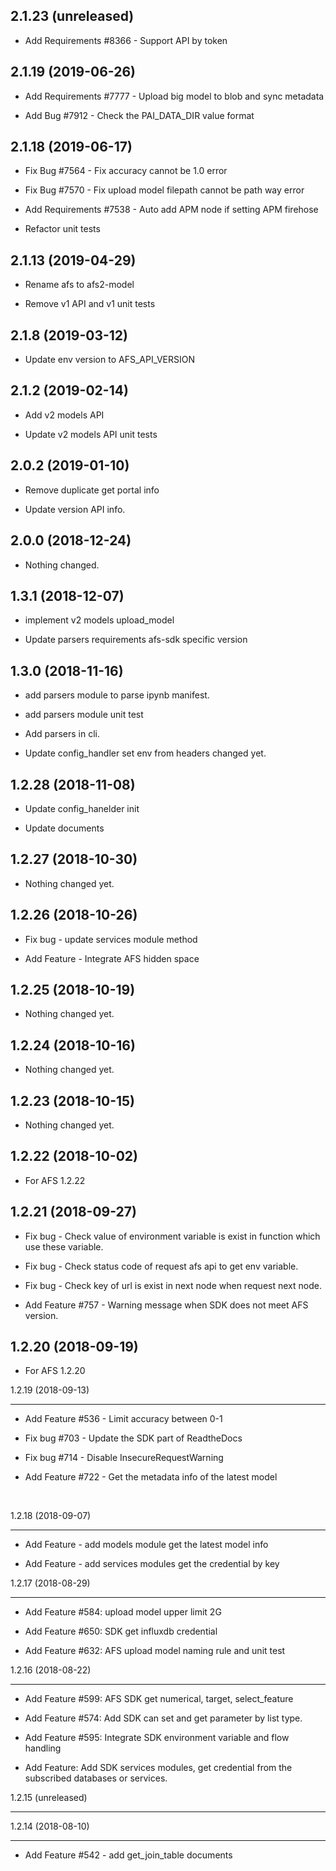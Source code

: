 2.1.23 (unreleased)
-------------------

- Add Requirements #8366 - Support API by token


2.1.19 (2019-06-26)
-------------------

- Add Requirements #7777 - Upload big model to blob and sync metadata

- Add Bug #7912 - Check the PAI_DATA_DIR value format


2.1.18 (2019-06-17)
-------------------

- Fix Bug #7564 - Fix accuracy cannot be 1.0 error

- Fix Bug #7570 - Fix upload model filepath cannot be path way error

- Add Requirements #7538 - Auto add APM node if setting APM firehose

- Refactor unit tests


2.1.13 (2019-04-29)
-------------------

- Rename afs to afs2-model

- Remove v1 API and v1 unit tests


2.1.8 (2019-03-12)
------------------

- Update env version to AFS_API_VERSION


2.1.2 (2019-02-14)
------------------

- Add v2 models API

- Update v2 models API unit tests


2.0.2 (2019-01-10)
------------------

- Remove duplicate get portal info

- Update version API info.


2.0.0 (2018-12-24)
------------------

- Nothing changed.


1.3.1 (2018-12-07)
------------------

- implement v2 models upload_model

- Update parsers requirements afs-sdk specific version


1.3.0 (2018-11-16)
------------------

- add parsers module to parse ipynb manifest.

- add parsers module unit test

- Add parsers in cli.

- Update config_handler set env from headers changed yet.



1.2.28 (2018-11-08)
-------------------

- Update config_hanelder init

- Update documents



1.2.27 (2018-10-30)
-------------------

- Nothing changed yet.


1.2.26 (2018-10-26)
-------------------

- Fix bug - update services module method

- Add Feature - Integrate AFS hidden space


1.2.25 (2018-10-19)
-------------------

- Nothing changed yet.


1.2.24 (2018-10-16)
-------------------

- Nothing changed yet.


1.2.23 (2018-10-15)
-------------------

- Nothing changed yet.


1.2.22 (2018-10-02)
-------------------


- For AFS 1.2.22

1.2.21 (2018-09-27)
-------------------


- Fix bug - Check value of environment variable is exist in function which use these variable.

- Fix bug - Check status code of request afs api to get env variable.

- Fix bug - Check key of url is exist in next node when request next node.

- Add Feature #757 - Warning message when SDK does not meet AFS version.



1.2.20 (2018-09-19)
-------------------


- For AFS 1.2.20

1.2.19 (2018-09-13)

-------------------





- Add Feature #536 - Limit accuracy between 0-1


- Fix bug #703 - Update the SDK part of ReadtheDocs


- Fix bug #714 - Disable InsecureRequestWarning


- Add Feature #722 - Get the metadata info of the latest model


​





1.2.18 (2018-09-07)


-------------------





- Add Feature - add models module get the latest model info


- Add Feature - add services modules get the credential by key











1.2.17 (2018-08-29)








-------------------





- Add Feature #584: upload model upper limit 2G





- Add Feature #650: SDK get influxdb credential 





- Add Feature #632: AFS upload model naming rule and unit test








1.2.16 (2018-08-22)





-------------------








- Add Feature #599: AFS SDK get numerical, target, select_feature





- Add Feature #574: Add SDK can set and get parameter by list type.





- Add Feature #595: Integrate SDK environment variable and flow handling





- Add Feature: Add SDK services modules, get credential from the subscribed databases or services.





1.2.15 (unreleased)





-------------------





1.2.14 (2018-08-10)





-------------------





- Add Feature #542 - add get_join_table documents
